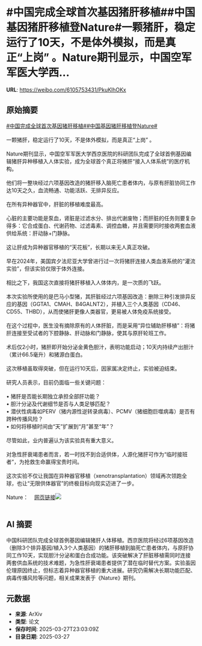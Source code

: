 # #中国完成全球首次基因猪肝移植##中国基因猪肝移植登Nature#一颗猪肝，稳定运行了10天，不是体外模拟，而是真正“上岗” 。Nature期刊显示，中国空军军医大学西...

**URL**: https://weibo.com/6105753431/PkuKlhOKx

## 原始摘要

<a href="https://m.weibo.cn/search?containerid=231522type%3D1%26t%3D10%26q%3D%23%E4%B8%AD%E5%9B%BD%E5%AE%8C%E6%88%90%E5%85%A8%E7%90%83%E9%A6%96%E6%AC%A1%E5%9F%BA%E5%9B%A0%E7%8C%AA%E8%82%9D%E7%A7%BB%E6%A4%8D%23&amp;extparam=%23%E4%B8%AD%E5%9B%BD%E5%AE%8C%E6%88%90%E5%85%A8%E7%90%83%E9%A6%96%E6%AC%A1%E5%9F%BA%E5%9B%A0%E7%8C%AA%E8%82%9D%E7%A7%BB%E6%A4%8D%23" data-hide=""><span class="surl-text">#中国完成全球首次基因猪肝移植#</span></a><a href="https://m.weibo.cn/search?containerid=231522type%3D1%26t%3D10%26q%3D%23%E4%B8%AD%E5%9B%BD%E5%9F%BA%E5%9B%A0%E7%8C%AA%E8%82%9D%E7%A7%BB%E6%A4%8D%E7%99%BBNature%23&amp;extparam=%23%E4%B8%AD%E5%9B%BD%E5%9F%BA%E5%9B%A0%E7%8C%AA%E8%82%9D%E7%A7%BB%E6%A4%8D%E7%99%BBNature%23" data-hide=""><span class="surl-text">#中国基因猪肝移植登Nature#</span></a><br><br>一颗猪肝，稳定运行了10天，不是体外模拟，而是真正“上岗” 。<br><br>Nature期刊显示，中国空军军医大学西京医院的科研团队完成了全球首例基因编辑猪肝异种移植入人体实验，成为全球首个真正将猪肝“接入人体系统”的医疗机构。<br><br>他们将一整块经过六项基因改造的猪肝移入脑死亡患者体内，与原有肝脏协同工作达10天之久，血流畅通、功能活跃、无排异反应。<br><br>在所有异种器官中，肝脏的移植难度最高。<br><br>心脏的主要功能是泵血，肾脏是过滤水分、排出代谢废物；而肝脏的任务则要复杂得多：它合成蛋白、代谢药物、过滤毒素、调控血糖，并且需要同时接收两套血液供给系统：肝动脉+门静脉。<br><br>这让肝成为异种器官移植的“天花板”，长期以来无人真正攻破。<br><br>早在2024年，美国宾夕法尼亚大学曾进行过一次将猪肝连接人类血液系统的“灌流实验”，但该实验仅限于体外连接。<br><br>相比之下，我国这次直接将猪肝移植入人体体内，是一次质的飞跃。<br><br>本次实验所使用的是巴马小型猪，其肝脏经过六项基因改造：删除三种引发排异反应的基因（GGTA1、CMAH、B4GALNT2），并植入三个人类基因（CD46、CD55、THBD），从而使猪肝更像人类器官，更易被人体免疫系统接受。<br><br>在这个过程中，医生没有摘除原有的人体肝脏，而是采用“异位辅助肝移植”：将猪肝连接至受试者的下腔静脉、肝动脉和门静脉，使其与原肝轮班工作。<br><br>术后仅2小时，猪肝即开始分泌金黄色胆汁，表明功能启动；10天内持续产出胆汁（累计66.5毫升）和猪源白蛋白。<br><br>这次移植虽取得突破，但在运行10天后，因家属决定终止，实验被迫结束。<br><br>研究人员表示，目前仍面临一些关键问题：<br><br>• 猪肝是否能长期独立承担全部肝功能？<br>• 胆汁分泌及代谢细节是否与人类足够匹配？<br>• 潜伏性病毒如PERV（猪内源性逆转录病毒）、PCMV（猪细胞巨噬病毒）是否有跨种传播风险？<br>• 如何将移植时间由“天”扩展到“月”甚至“年”？<br><br>尽管如此，业内普遍认为该实验具有重大意义。<br><br>对急性肝衰竭患者而言，若一时找不到合适供体，人源化猪肝可作为“临时接班者”，为抢救生命赢得宝贵时间。<br><br>这次实验不仅让我国在异种器官移植（xenotransplantation）领域再次领跑全球，也让“无限供体器官”的终极目标向现实迈进了一步。<br><br>Nature：<a href="https://weibo.cn/sinaurl?u=https%3A%2F%2Fwww.nature.com%2Farticles%2Fs41586-025-08799-1" data-hide=""><span class="url-icon"><img style="width: 1rem;height: 1rem" src="https://h5.sinaimg.cn/upload/2015/09/25/3/timeline_card_small_web_default.png" referrerpolicy="no-referrer"></span><span class="surl-text">网页链接</span></a><img style="" src="https://tvax3.sinaimg.cn/large/006Fd7o3gy1hzvm30e4txj30w80i54fu.jpg" referrerpolicy="no-referrer"><br><br>

## AI 摘要

中国科研团队完成全球首例基因编辑猪肝人体移植。西京医院将经过6项基因改造（删除3个排异基因/植入3个人类基因）的猪肝移植到脑死亡患者体内，与原肝协同工作10天，实现胆汁分泌和蛋白合成功能。该突破解决了肝脏移植需同时连接两套供血系统的技术难题，为急性肝衰竭患者提供了潜在临时替代方案。实验虽因伦理原因终止，但标志着异种器官移植的重大进展。研究仍需解决长期功能匹配、病毒传播风险等问题，相关成果发表于《Nature》期刊。

## 元数据

- **来源**: ArXiv
- **类型**: 论文
- **保存时间**: 2025-03-27T23:03:09Z
- **目录日期**: 2025-03-27
